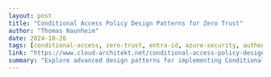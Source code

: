 ```yaml
---
layout: post
title: "Conditional Access Policy Design Patterns for Zero Trust"
author: "Thomas Naunheim"
date: 2024-10-26
tags: [conditional-access, zero-trust, entra-id, azure-security, authentication]
link: "https://www.cloud-architekt.net/conditional-access-policy-design/"
summary: "Explore advanced design patterns for implementing Conditional Access policies in Microsoft Entra ID as part of a Zero Trust security strategy. Covers policy lifecycle, testing methodologies, and common pitfalls to avoid."
---
```

